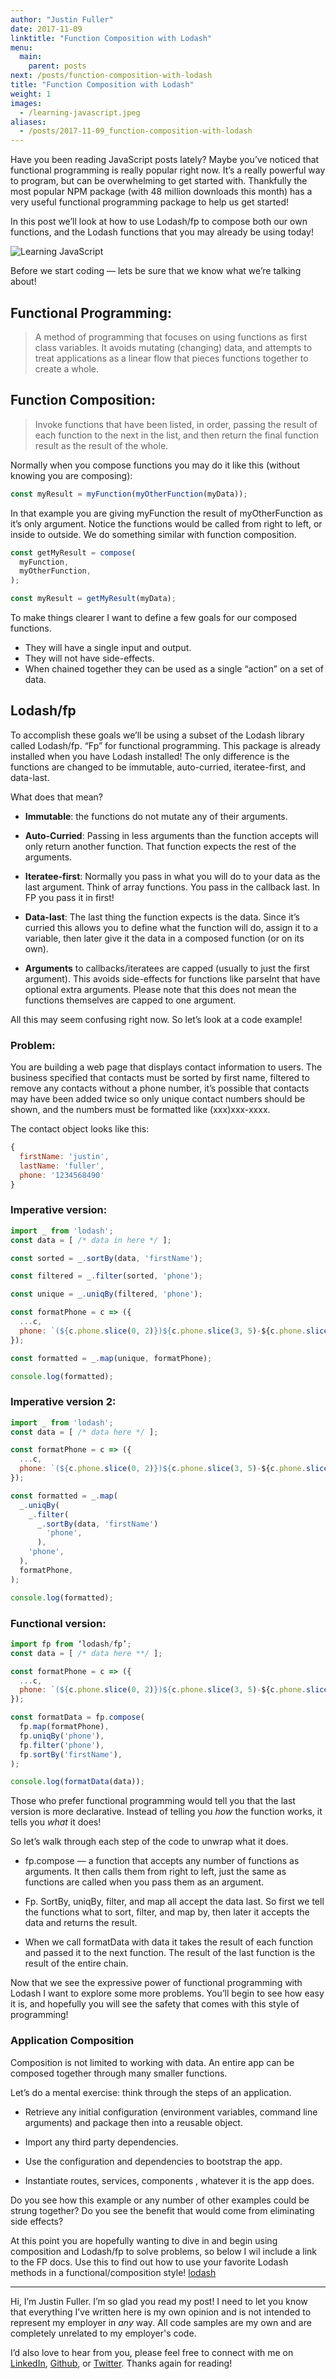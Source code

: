 ```yaml
---
author: "Justin Fuller"
date: 2017-11-09
linktitle: "Function Composition with Lodash"
menu:
  main:
    parent: posts
next: /posts/function-composition-with-lodash
title: "Function Composition with Lodash"
weight: 1
images:
  - /learning-javascript.jpeg
aliases:
  - /posts/2017-11-09_function-composition-with-lodash
---
```


Have you been reading JavaScript posts lately? Maybe you’ve noticed that functional programming is really popular right now. It’s a really powerful way to program, but can be overwhelming to get started with. Thankfully the most popular NPM package (with 48 million downloads this month) has a very useful functional programming package to help us get started!

<!--more-->

In this post we’ll look at how to use Lodash/fp to compose both our own functions, and the Lodash functions that you may already be using today!

![Learning JavaScript](/learning-javascript.jpeg)

Before we start coding — lets be sure that we know what we’re talking about!

## Functional Programming:
> A method of programming that focuses on using functions as first class variables. It avoids mutating (changing) data, and attempts to treat applications as a linear flow that pieces functions together to create a whole.

## Function Composition:
> Invoke functions that have been listed, in order, passing the result of each function to the next in the list, and then return the final function result as the result of the whole.

Normally when you compose functions you may do it like this (without knowing you are composing):

```js
const myResult = myFunction(myOtherFunction(myData));
```

In that example you are giving myFunction the result of myOtherFunction as it’s only argument. Notice the functions would be called from right to left, or inside to outside. We do something similar with function composition.

```js
const getMyResult = compose(
  myFunction,
  myOtherFunction,
);

const myResult = getMyResult(myData);
```

To make things clearer I want to define a few goals for our composed functions.

* They will have a single input and output.
* They will not have side-effects.
* When chained together they can be used as a single “action” on a set of data.

## Lodash/fp

To accomplish these goals we’ll be using a subset of the Lodash library called Lodash/fp. “Fp” for functional programming. This package is already installed when you have Lodash installed! The only difference is the functions are changed to be immutable, auto-curried, iteratee-first, and data-last.

What does that mean?

* **Immutable**: the functions do not mutate any of their arguments.

* **Auto-Curried**: Passing in less arguments than the function accepts will only return another function. That function expects the rest of the arguments.

* **Iteratee-first**: Normally you pass in what you will do to your data as the last argument. Think of array functions. You pass in the callback last. In FP you pass it in first!

* **Data-last**: The last thing the function expects is the data. Since it’s curried this allows you to define what the function will do, assign it to a variable, then later give it the data in a composed function (or on its own).

* **Arguments** to callbacks/iteratees are capped (usually to just the first argument). This avoids side-effects for functions like parseInt that have optional extra arguments. Please note that this does not mean the functions themselves are capped to one argument.

All this may seem confusing right now. So let’s look at a code example!

### Problem:

You are building a web page that displays contact information to users. The business specified that contacts must be sorted by first name, filtered to remove any contacts without a phone number, it’s possible that contacts may have been added twice so only unique contact numbers should be shown, and the numbers must be formatted like (xxx)xxx-xxxx.

The contact object looks like this:

```js
{
  firstName: 'justin',
  lastName: 'fuller',
  phone: '1234568490'
}
```

### Imperative version:

```js
import _ from 'lodash';
const data = [ /* data in here */ ];

const sorted = _.sortBy(data, 'firstName');

const filtered = _.filter(sorted, 'phone');

const unique = _.uniqBy(filtered, 'phone');

const formatPhone = c => ({
  ...c,
  phone: `(${c.phone.slice(0, 2)})${c.phone.slice(3, 5)-${c.phone.slice(6)}}`
});

const formatted = _.map(unique, formatPhone);

console.log(formatted);
```

### Imperative version 2:

```js
import _ from 'lodash';
const data = [ /* data here */ ];

const formatPhone = c => ({
  ...c,
  phone: `(${c.phone.slice(0, 2)})${c.phone.slice(3, 5)-${c.phone.slice(6)}}`
});

const formatted = _.map(
  _.uniqBy(
    _.filter(
      _.sortBy(data, 'firstName')
        'phone',    
      ), 
    'phone',  
  ),
  formatPhone,
);

console.log(formatted);
```

### Functional version:

```js
import fp from ‘lodash/fp’;
const data = [ /* data here **/ ];

const formatPhone = c => ({
  ...c,
  phone: `(${c.phone.slice(0, 2)})${c.phone.slice(3, 5)-${c.phone.slice(6)}}`
});

const formatData = fp.compose(
  fp.map(formatPhone),
  fp.uniqBy('phone'),
  fp.filter('phone'),
  fp.sortBy('firstName'),
);

console.log(formatData(data));
```

Those who prefer functional programming would tell you that the last version is more declarative. Instead of telling you *how* the function works, it tells you *what* it does!

So let’s walk through each step of the code to unwrap what it does.

* fp.compose — a function that accepts any number of functions as arguments. It then calls them from right to left, just the same as functions are called when you pass them as an argument.

* Fp. SortBy, uniqBy, filter, and map all accept the data last. So first we tell the functions what to sort, filter, and map by, then later it accepts the data and returns the result.

* When we call formatData with data it takes the result of each function and passed it to the next function. The result of the last function is the result of the entire chain.

Now that we see the expressive power of functional programming with Lodash I want to explore some more problems. You’ll begin to see how easy it is, and hopefully you will see the safety that comes with this style of programming!

### Application Composition

Composition is not limited to working with data. An entire app can be composed together through many smaller functions.

Let’s do a mental exercise: think through the steps of an application.

* Retrieve any initial configuration (environment variables, command line arguments) and package then into a reusable object.

* Import any third party dependencies.

* Use the configuration and dependencies to bootstrap the app.

* Instantiate routes, services, components , whatever it is the app does.

Do you see how this example or any number of other examples could be strung together? Do you see the benefit that would come from eliminating side effects?

At this point you are hopefully wanting to dive in and begin using composition and Lodash/fp to solve problems, so below I wil include a link to the FP docs. Use this to find out how to use your favorite Lodash methods in a functional/composition style!
[lodash](https://github.com/lodash/lodash/wiki/FP-Guide)

---

Hi, I’m Justin Fuller. I’m so glad you read my post! I need to let you know that everything I’ve written here is my own opinion and is not intended to represent my employer in *any* way. All code samples are my own and are completely unrelated to my employer's code.

I’d also love to hear from you, please feel free to connect with me on [LinkedIn](https://www.linkedin.com/in/justin-fuller-8726b2b1/), [Github](https://github.com/justindfuller), or [Twitter](https://twitter.com/justin_d_fuller). Thanks again for reading!
